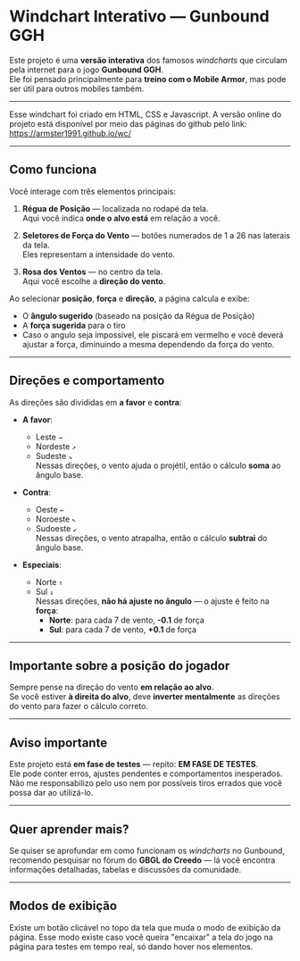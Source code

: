 # Windchart Interativo — Gunbound GGH

Este projeto é uma **versão interativa** dos famosos *windcharts* que circulam pela internet para o jogo **Gunbound GGH**.  
Ele foi pensado principalmente para **treino com o Mobile Armor**, mas pode ser útil para outros mobiles também.

---

Esse windchart foi criado em HTML, CSS e Javascript.
A versão online do projeto está disponível por meio das páginas do github pelo link: https://armster1991.github.io/wc/

---

## Como funciona

Você interage com três elementos principais:

1. **Régua de Posição** — localizada no rodapé da tela.  
   Aqui você indica **onde o alvo está** em relação a você.

2. **Seletores de Força do Vento** — botões numerados de 1 a 26 nas laterais da tela.  
   Eles representam a intensidade do vento.

3. **Rosa dos Ventos** — no centro da tela.  
   Aqui você escolhe a **direção do vento**.

Ao selecionar **posição**, **força** e **direção**, a página calcula e exibe:

- O **ângulo sugerido** (baseado na posição da Régua de Posição)
- A **força sugerida** para o tiro
- Caso o angulo seja impossível, ele piscará em vermelho e você deverá ajustar a força, diminuindo a mesma dependendo da força do vento.

---

## Direções e comportamento

As direções são divididas em **a favor** e **contra**:

- **A favor**:  
  - Leste `→`  
  - Nordeste `↗`  
  - Sudeste `↘`  
  Nessas direções, o vento ajuda o projétil, então o cálculo **soma** ao ângulo base.

- **Contra**:  
  - Oeste `←`  
  - Noroeste `↖`  
  - Sudoeste `↙`  
  Nessas direções, o vento atrapalha, então o cálculo **subtrai** do ângulo base.

- **Especiais**:  
  - Norte `↑`  
  - Sul `↓`  
  Nessas direções, **não há ajuste no ângulo** — o ajuste é feito na **força**:
    - **Norte**: para cada 7 de vento, **-0.1** de força  
    - **Sul**: para cada 7 de vento, **+0.1** de força

---

## Importante sobre a posição do jogador

Sempre pense na direção do vento **em relação ao alvo**.  
Se você estiver **à direita do alvo**, deve **inverter mentalmente** as direções do vento para fazer o cálculo correto.

---

## Aviso importante

Este projeto está **em fase de testes** — repito: **EM FASE DE TESTES**.  
Ele pode conter erros, ajustes pendentes e comportamentos inesperados.  
Não me responsabilizo pelo uso nem por possíveis tiros errados que você possa dar ao utilizá-lo.

---

## Quer aprender mais?

Se quiser se aprofundar em como funcionam os *windcharts* no Gunbound, recomendo pesquisar no fórum do **GBGL do Creedo** — lá você encontra informações detalhadas, tabelas e discussões da comunidade.

---

## Modos de exibição

Existe um botão clicável no topo da tela que muda o modo de exibição da página.
Esse modo existe caso você queira "encaixar" a tela do jogo na página para testes em tempo real, só dando hover nos elementos.




